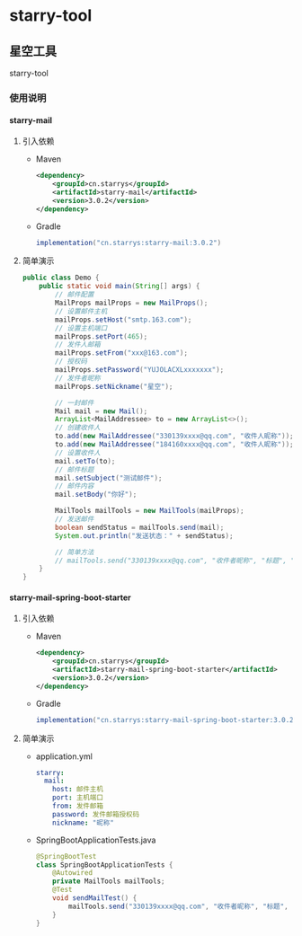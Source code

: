 # starry-tool

## 星空工具
starry-tool

### 使用说明

#### starry-mail

1. 引入依赖

   - Maven

     ```xml
     <dependency>
         <groupId>cn.starrys</groupId>
         <artifactId>starry-mail</artifactId>
         <version>3.0.2</version>
     </dependency>
     ```

   - Gradle

     ```groovy
     implementation("cn.starrys:starry-mail:3.0.2")
     ```

2. 简单演示

   ```java
   public class Demo {
       public static void main(String[] args) {
           // 邮件配置
           MailProps mailProps = new MailProps();
           // 设置邮件主机
           mailProps.setHost("smtp.163.com");
           // 设置主机端口
           mailProps.setPort(465);
           // 发件人邮箱
           mailProps.setFrom("xxx@163.com");
           // 授权码
           mailProps.setPassword("YUJOLACXLxxxxxxx");
           // 发件者昵称
           mailProps.setNickname("星空");
   
           // 一封邮件
           Mail mail = new Mail();
           ArrayList<MailAddressee> to = new ArrayList<>();
           // 创建收件人
           to.add(new MailAddressee("330139xxxx@qq.com", "收件人昵称"));
           to.add(new MailAddressee("184160xxxx@qq.com", "收件人昵称"));
           // 设置收件人
           mail.setTo(to);
           // 邮件标题
           mail.setSubject("测试邮件");
           // 邮件内容
           mail.setBody("你好");
   
           MailTools mailTools = new MailTools(mailProps);
           // 发送邮件
           boolean sendStatus = mailTools.send(mail);
           System.out.println("发送状态：" + sendStatus);
   
           // 简单方法
           // mailTools.send("330139xxxx@qq.com", "收件者昵称", "标题", "内容");
       }
   }
   ```

#### starry-mail-spring-boot-starter

1. 引入依赖

   - Maven

     ```xml
     <dependency>
         <groupId>cn.starrys</groupId>
         <artifactId>starry-mail-spring-boot-starter</artifactId>
         <version>3.0.2</version>
     </dependency>
     ```

   - Gradle

     ```groovy
     implementation("cn.starrys:starry-mail-spring-boot-starter:3.0.2")
     ```

2. 简单演示

   - application.yml

     ```yaml
     starry:
       mail:
         host: 邮件主机
         port: 主机端口
         from: 发件邮箱
         password: 发件邮箱授权码
         nickname: "昵称"
     ```

   - SpringBootApplicationTests.java

     ```java
     @SpringBootTest
     class SpringBootApplicationTests {
         @Autowired
         private MailTools mailTools;
         @Test
         void sendMailTest() {
             mailTools.send("330139xxxx@qq.com", "收件者昵称", "标题", "内容");
         }
     }
     ```

